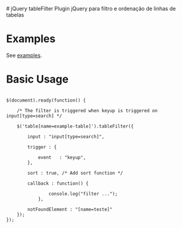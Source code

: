 ﻿﻿# jQuery tableFilter
Plugin jQuery para filtro e ordenação de linhas de tabelas
# Examples
See <a href="https://github.com/lenonmauer/tableFilter/tree/master/examples/">examples</a>.
# Basic Usage
<pre>
<code>
$(document).ready(function() {
	
	/* The filter is triggered when keyup is triggered on input[type=search] */

	$('table[name=example-table]').tableFilter({
		
		input : "input[type=search]",
			
		trigger : {
			
			event 	: "keyup",
		},

		sort : true, /* Add sort function */
			
		callback : function() {
        
          		console.log("filter ...");
        	},

		notFoundElement : "[name=teste]"
	});
});
</code>
</pre>